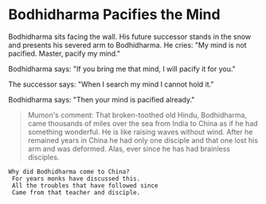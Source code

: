 # Bodhidharma Pacifies the Mind

Bodhidharma sits facing the wall. His future successor stands in the snow and presents his severed  arm to Bodhidharma. He cries: "My mind is not pacified. Master, pacify my mind."

Bodhidharma says: "If you bring me that mind, I will pacify it for you."

The successor says: "When I search my mind I cannot hold it."

Bodhidharma says: "Then your mind is pacified already."

> Mumon's comment: That broken-toothed old Hindu, Bodhidharma, came thousands of miles over the sea from India to China as if he had something wonderful. He is like raising waves without wind. After he remained years in China he had only one disciple and that one lost his arm and was deformed. Alas, ever since he has had brainless disciples.

```
Why did Bodhidharma come to China?
 For years monks have discussed this.
 All the troubles that have followed since
 Came from that teacher and disciple.
```
